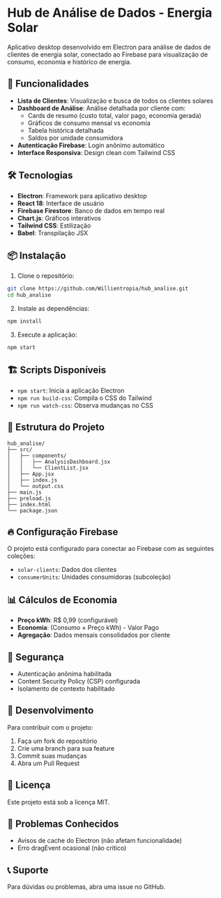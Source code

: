 # Hub de Análise de Dados - Energia Solar

Aplicativo desktop desenvolvido em Electron para análise de dados de clientes de energia solar, conectado ao Firebase para visualização de consumo, economia e histórico de energia.

## 🚀 Funcionalidades

- **Lista de Clientes**: Visualização e busca de todos os clientes solares
- **Dashboard de Análise**: Análise detalhada por cliente com:
  - Cards de resumo (custo total, valor pago, economia gerada)
  - Gráficos de consumo mensal vs economia
  - Tabela histórica detalhada
  - Saldos por unidade consumidora
- **Autenticação Firebase**: Login anônimo automático
- **Interface Responsiva**: Design clean com Tailwind CSS

## 🛠️ Tecnologias

- **Electron**: Framework para aplicativo desktop
- **React 18**: Interface de usuário
- **Firebase Firestore**: Banco de dados em tempo real
- **Chart.js**: Gráficos interativos
- **Tailwind CSS**: Estilização
- **Babel**: Transpilação JSX

## 📦 Instalação

1. Clone o repositório:
```bash
git clone https://github.com/Willientropia/hub_analise.git
cd hub_analise
```

2. Instale as dependências:
```bash
npm install
```

3. Execute a aplicação:
```bash
npm start
```

## 🏗️ Scripts Disponíveis

- `npm start`: Inicia a aplicação Electron
- `npm run build-css`: Compila o CSS do Tailwind
- `npm run watch-css`: Observa mudanças no CSS

## 📂 Estrutura do Projeto

```
hub_analise/
├── src/
│   ├── components/
│   │   ├── AnalysisDashboard.jsx
│   │   └── ClientList.jsx
│   ├── App.jsx
│   ├── index.js
│   └── output.css
├── main.js
├── preload.js
├── index.html
└── package.json
```

## 🔥 Configuração Firebase

O projeto está configurado para conectar ao Firebase com as seguintes coleções:
- `solar-clients`: Dados dos clientes
- `consumerUnits`: Unidades consumidoras (subcoleção)

## 📊 Cálculos de Economia

- **Preço kWh**: R$ 0,99 (configurável)
- **Economia**: (Consumo × Preço kWh) - Valor Pago
- **Agregação**: Dados mensais consolidados por cliente

## 🔐 Segurança

- Autenticação anônima habilitada
- Content Security Policy (CSP) configurada
- Isolamento de contexto habilitado

## 🚧 Desenvolvimento

Para contribuir com o projeto:

1. Faça um fork do repositório
2. Crie uma branch para sua feature
3. Commit suas mudanças
4. Abra um Pull Request

## 📄 Licença

Este projeto está sob a licença MIT.

## 🐛 Problemas Conhecidos

- Avisos de cache do Electron (não afetam funcionalidade)
- Erro dragEvent ocasional (não crítico)

## 📞 Suporte

Para dúvidas ou problemas, abra uma issue no GitHub.

